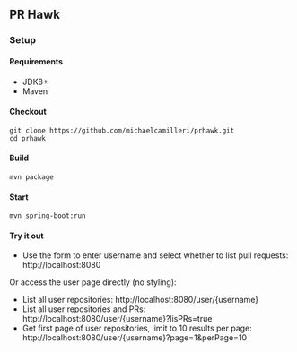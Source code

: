 ## PR Hawk



### Setup

#### Requirements
 - JDK8+
 - Maven

#### Checkout
```
git clone https://github.com/michaelcamilleri/prhawk.git
cd prhawk
```

#### Build
```
mvn package
```

#### Start
```
mvn spring-boot:run
```

#### Try it out
- Use the form to enter username and select whether to list pull requests: http://localhost:8080

Or access the user page directly (no styling):
- List all user repositories: http://localhost:8080/user/{username}
- List all user repositories and PRs: http://localhost:8080/user/{username}?lisPRs=true
- Get first page of user repositories, limit to 10 results per page: http://localhost:8080/user/{username}?page=1&perPage=10
